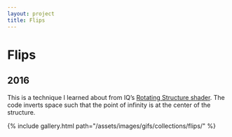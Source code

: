 ```yaml
---
layout: project
title: Flips
---
```

# Flips

## 2016

This is a technique I learned about from IQ’s [Rotating Structure shader](https://www.shadertoy.com/view/XtSGDK). The code inverts space such that the point of infinity is at the center of the structure.

{% include gallery.html path="/assets/images/gifs/collections/flips/" %}

<script src="/assets/js/lightbox-gallery.js"></script>
